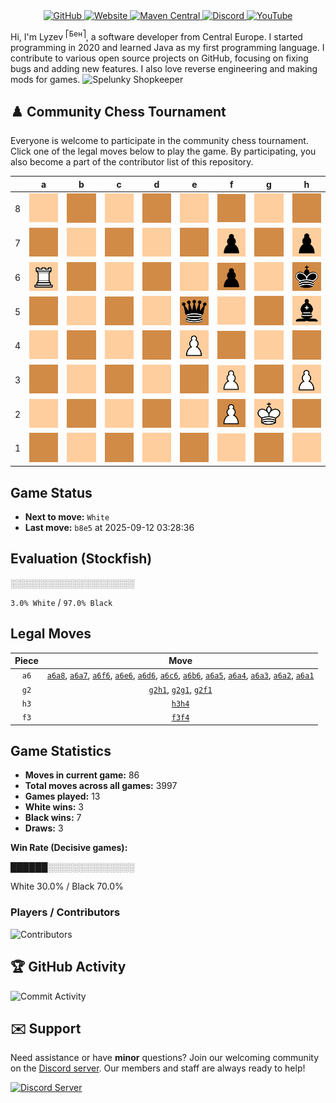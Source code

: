 <div align="center">
    <a href="https://github.com/Lyzev">
        <img src="https://wsrv.nl/?url=https://cdn.jsdelivr.net/npm/@intergrav/devins-badges@3.2.0/assets/cozy-minimal/available/github_vector.svg&w=64&h=64" alt="GitHub">
    </a>
    <a href="https://lyzev.dev">
        <img src="https://wsrv.nl/?url=https://cdn.jsdelivr.net/npm/@intergrav/devins-badges@3.2.0/assets/cozy-minimal/documentation/website_vector.svg&w=64&h=64" alt="Website">
    </a>
    <a href="https://central.sonatype.com/namespace/dev.lyzev.api">
        <img src="https://wsrv.nl/?url=https://cdn.jsdelivr.net/npm/@intergrav/devins-badges@3.2.0/assets/cozy-minimal/available/maven-central_vector.svg&w=64&h=64" alt="Maven Central">
    </a>
    <a href="https://lyzev.dev/discord">
        <img src="https://wsrv.nl/?url=https://cdn.jsdelivr.net/npm/@intergrav/devins-badges@3/assets/cozy-minimal/social/discord-plural_vector.svg&w=64&h=64" alt="Discord">
    </a>
    <a href="https://www.youtube.com/@lyzev">
        <img src="https://wsrv.nl/?url=https://cdn.jsdelivr.net/npm/@intergrav/devins-badges@3.2.0/assets/cozy-minimal/social/youtube-singular_vector.svg&w=64&h=64" alt="YouTube">
    </a>
</div>

[//]: # (23, 08 Mon 2021, 20:00:00)

Hi, I'm Lyzev <sup>⎡Бен⎤</sup>, a software developer from Central Europe. I started programming in 2020 and learned Java as my first programming language. I contribute to various open source projects on GitHub, focusing on fixing bugs and adding new features. I also love reverse engineering and making mods for games. ![Spelunky Shopkeeper](https://static.wikia.nocookie.net/spelunky/images/c/cd/Shopkeeper_HD.png/revision/latest/scale-to-height-down/18)

## :chess_pawn: Community Chess Tournament

Everyone is welcome to participate in the community chess tournament.
Click one of the legal moves below to play the game. By participating, you also become a part of the contributor list of this repository.

|   | a | b | c | d | e | f | g | h |
|---|---|---|---|---|---|---|---|---|
| 8 | [![Square](chess/assets/img/light/square.svg)](https://github.com/Lyzev/Lyzev/issues/new?title=chess%7Ca6a8&body=Click+%27Create%27+to+submit+this+move.) | ![Square](chess/assets/img/dark/square.svg) | ![Square](chess/assets/img/light/square.svg) | ![Square](chess/assets/img/dark/square.svg) | ![Square](chess/assets/img/light/square.svg) | ![Square](chess/assets/img/dark/square.svg) | ![Square](chess/assets/img/light/square.svg) | ![Square](chess/assets/img/dark/square.svg) |
| 7 | [![Square](chess/assets/img/dark/square.svg)](https://github.com/Lyzev/Lyzev/issues/new?title=chess%7Ca6a7&body=Click+%27Create%27+to+submit+this+move.) | ![Square](chess/assets/img/light/square.svg) | ![Square](chess/assets/img/dark/square.svg) | ![Square](chess/assets/img/light/square.svg) | ![Square](chess/assets/img/dark/square.svg) | ![p](chess/assets/img/light/black/pawn.svg) | ![Square](chess/assets/img/dark/square.svg) | ![p](chess/assets/img/light/black/pawn.svg) |
| 6 | ![R](chess/assets/img/light/white/tower.svg) | [![Square](chess/assets/img/dark/square.svg)](https://github.com/Lyzev/Lyzev/issues/new?title=chess%7Ca6b6&body=Click+%27Create%27+to+submit+this+move.) | [![Square](chess/assets/img/light/square.svg)](https://github.com/Lyzev/Lyzev/issues/new?title=chess%7Ca6c6&body=Click+%27Create%27+to+submit+this+move.) | [![Square](chess/assets/img/dark/square.svg)](https://github.com/Lyzev/Lyzev/issues/new?title=chess%7Ca6d6&body=Click+%27Create%27+to+submit+this+move.) | [![Square](chess/assets/img/light/square.svg)](https://github.com/Lyzev/Lyzev/issues/new?title=chess%7Ca6e6&body=Click+%27Create%27+to+submit+this+move.) | [![p](chess/assets/img/dark/black/pawn.svg)](https://github.com/Lyzev/Lyzev/issues/new?title=chess%7Ca6f6&body=Click+%27Create%27+to+submit+this+move.) | ![Square](chess/assets/img/light/square.svg) | ![k](chess/assets/img/dark/black/king.svg) |
| 5 | [![Square](chess/assets/img/dark/square.svg)](https://github.com/Lyzev/Lyzev/issues/new?title=chess%7Ca6a5&body=Click+%27Create%27+to+submit+this+move.) | ![Square](chess/assets/img/light/square.svg) | ![Square](chess/assets/img/dark/square.svg) | ![Square](chess/assets/img/light/square.svg) | ![q](chess/assets/img/dark/black/queen.svg) | ![Square](chess/assets/img/light/square.svg) | ![Square](chess/assets/img/dark/square.svg) | ![b](chess/assets/img/light/black/bishop.svg) |
| 4 | [![Square](chess/assets/img/light/square.svg)](https://github.com/Lyzev/Lyzev/issues/new?title=chess%7Ca6a4&body=Click+%27Create%27+to+submit+this+move.) | ![Square](chess/assets/img/dark/square.svg) | ![Square](chess/assets/img/light/square.svg) | ![Square](chess/assets/img/dark/square.svg) | ![P](chess/assets/img/light/white/pawn.svg) | [![Square](chess/assets/img/dark/square.svg)](https://github.com/Lyzev/Lyzev/issues/new?title=chess%7Cf3f4&body=Click+%27Create%27+to+submit+this+move.) | ![Square](chess/assets/img/light/square.svg) | [![Square](chess/assets/img/dark/square.svg)](https://github.com/Lyzev/Lyzev/issues/new?title=chess%7Ch3h4&body=Click+%27Create%27+to+submit+this+move.) |
| 3 | [![Square](chess/assets/img/dark/square.svg)](https://github.com/Lyzev/Lyzev/issues/new?title=chess%7Ca6a3&body=Click+%27Create%27+to+submit+this+move.) | ![Square](chess/assets/img/light/square.svg) | ![Square](chess/assets/img/dark/square.svg) | ![Square](chess/assets/img/light/square.svg) | ![Square](chess/assets/img/dark/square.svg) | ![P](chess/assets/img/light/white/pawn.svg) | ![Square](chess/assets/img/dark/square.svg) | ![P](chess/assets/img/light/white/pawn.svg) |
| 2 | [![Square](chess/assets/img/light/square.svg)](https://github.com/Lyzev/Lyzev/issues/new?title=chess%7Ca6a2&body=Click+%27Create%27+to+submit+this+move.) | ![Square](chess/assets/img/dark/square.svg) | ![Square](chess/assets/img/light/square.svg) | ![Square](chess/assets/img/dark/square.svg) | ![Square](chess/assets/img/light/square.svg) | ![P](chess/assets/img/dark/white/pawn.svg) | ![K](chess/assets/img/light/white/king.svg) | ![Square](chess/assets/img/dark/square.svg) |
| 1 | [![Square](chess/assets/img/dark/square.svg)](https://github.com/Lyzev/Lyzev/issues/new?title=chess%7Ca6a1&body=Click+%27Create%27+to+submit+this+move.) | ![Square](chess/assets/img/light/square.svg) | ![Square](chess/assets/img/dark/square.svg) | ![Square](chess/assets/img/light/square.svg) | ![Square](chess/assets/img/dark/square.svg) | [![Square](chess/assets/img/light/square.svg)](https://github.com/Lyzev/Lyzev/issues/new?title=chess%7Cg2f1&body=Click+%27Create%27+to+submit+this+move.) | [![Square](chess/assets/img/dark/square.svg)](https://github.com/Lyzev/Lyzev/issues/new?title=chess%7Cg2g1&body=Click+%27Create%27+to+submit+this+move.) | [![Square](chess/assets/img/light/square.svg)](https://github.com/Lyzev/Lyzev/issues/new?title=chess%7Cg2h1&body=Click+%27Create%27+to+submit+this+move.) |

## Game Status

- **Next to move:** `White`
- **Last move:** `b8e5` at 2025-09-12 03:28:36

## Evaluation (Stockfish)

░░░░░░░░░░░░░░░░░░░░

`3.0% White` / `97.0% Black`

## Legal Moves

| **Piece** | **Move** |
|:---------:|:--------:|
| `a6` | [`a6a8`](https://github.com/Lyzev/Lyzev/issues/new?title=chess%7Ca6a8&body=Click+%27Create%27+to+submit+this+move.), [`a6a7`](https://github.com/Lyzev/Lyzev/issues/new?title=chess%7Ca6a7&body=Click+%27Create%27+to+submit+this+move.), [`a6f6`](https://github.com/Lyzev/Lyzev/issues/new?title=chess%7Ca6f6&body=Click+%27Create%27+to+submit+this+move.), [`a6e6`](https://github.com/Lyzev/Lyzev/issues/new?title=chess%7Ca6e6&body=Click+%27Create%27+to+submit+this+move.), [`a6d6`](https://github.com/Lyzev/Lyzev/issues/new?title=chess%7Ca6d6&body=Click+%27Create%27+to+submit+this+move.), [`a6c6`](https://github.com/Lyzev/Lyzev/issues/new?title=chess%7Ca6c6&body=Click+%27Create%27+to+submit+this+move.), [`a6b6`](https://github.com/Lyzev/Lyzev/issues/new?title=chess%7Ca6b6&body=Click+%27Create%27+to+submit+this+move.), [`a6a5`](https://github.com/Lyzev/Lyzev/issues/new?title=chess%7Ca6a5&body=Click+%27Create%27+to+submit+this+move.), [`a6a4`](https://github.com/Lyzev/Lyzev/issues/new?title=chess%7Ca6a4&body=Click+%27Create%27+to+submit+this+move.), [`a6a3`](https://github.com/Lyzev/Lyzev/issues/new?title=chess%7Ca6a3&body=Click+%27Create%27+to+submit+this+move.), [`a6a2`](https://github.com/Lyzev/Lyzev/issues/new?title=chess%7Ca6a2&body=Click+%27Create%27+to+submit+this+move.), [`a6a1`](https://github.com/Lyzev/Lyzev/issues/new?title=chess%7Ca6a1&body=Click+%27Create%27+to+submit+this+move.) |
| `g2` | [`g2h1`](https://github.com/Lyzev/Lyzev/issues/new?title=chess%7Cg2h1&body=Click+%27Create%27+to+submit+this+move.), [`g2g1`](https://github.com/Lyzev/Lyzev/issues/new?title=chess%7Cg2g1&body=Click+%27Create%27+to+submit+this+move.), [`g2f1`](https://github.com/Lyzev/Lyzev/issues/new?title=chess%7Cg2f1&body=Click+%27Create%27+to+submit+this+move.) |
| `h3` | [`h3h4`](https://github.com/Lyzev/Lyzev/issues/new?title=chess%7Ch3h4&body=Click+%27Create%27+to+submit+this+move.) |
| `f3` | [`f3f4`](https://github.com/Lyzev/Lyzev/issues/new?title=chess%7Cf3f4&body=Click+%27Create%27+to+submit+this+move.) |

## Game Statistics

- **Moves in current game:** 86
- **Total moves across all games:** 3997
- **Games played:** 13
- **White wins:** 3
- **Black wins:** 7
- **Draws:** 3

**Win Rate (Decisive games):**

██████░░░░░░░░░░░░░░

White 30.0% / Black 70.0%


### Players / Contributors
![Contributors](https://readme-contribs.as93.net/contributors/Lyzev/Lyzev)

## :trophy: GitHub Activity

![Commit Activity](https://lyzev.dev/assets/img/Lyzev.svg)

## :envelope: Support

Need assistance or have **minor** questions? Join our welcoming community on
the [Discord server](https://lyzev.dev/discord). Our members and staff are always ready to help!

[![Discord Server](https://cdn.jsdelivr.net/npm/@intergrav/devins-badges@3/assets/cozy/social/discord-plural_vector.svg)](https://lyzev.dev/discord)
